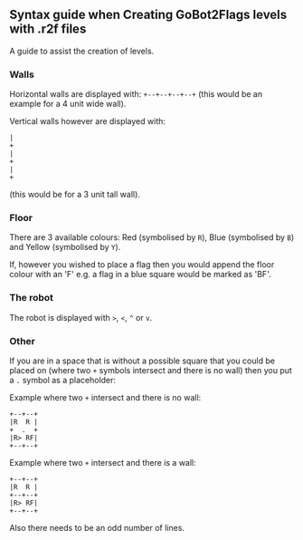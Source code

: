 ## Syntax guide when Creating GoBot2Flags levels with .r2f files

A guide to assist the creation of levels.

### Walls

Horizontal walls are displayed with: `+--+--+--+--+` (this would be an example for a 4 unit wide wall).

Vertical walls however are displayed with: 
```
|
+
|
+
|
+
```
(this would be for a 3 unit tall wall).

### Floor

There are 3 available colours: Red (symbolised by `R`), Blue (symbolised by `B`) and Yellow (symbolised by `Y`).

If, however you wished to place a flag then you would append the floor colour with an 'F' e.g. a flag in a blue square would be marked as 'BF'.

### The robot

The robot is displayed with `>`, `<`, `^` or `v`.

### Other

If you are in a space that is without a possible square that you could be placed on (where two `+` symbols intersect and there is no wall) then you put a `.` symbol as a placeholder: 

Example where two `+` intersect and there is no wall:
```
+--+--+
|R  R |
+  .  +
|R> RF|
+--+--+
```
Example where two `+` intersect and there is a wall:
```
+--+--+
|R  R |
+--+--+
|R> RF|
+--+--+
```
Also there needs to be an odd number of lines.
